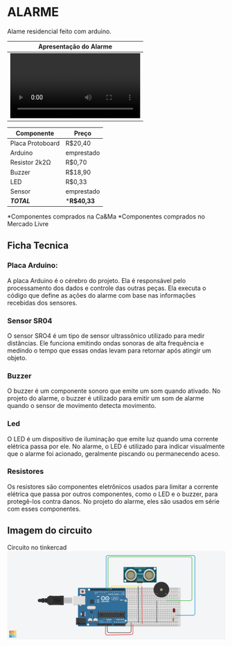 # ALARME

Alame residencial feito com arduino.

| Apresentação do Alarme | 
| --- |
| <video> VIDEO </video> |

| Componente | Preço |
| --- | --- |
| Placa Protoboard | R$20,40|
| Arduino | emprestado|
| Resistor 2k2Ω | R$0,70 |
| Buzzer | R$18,90 |
| LED | R$0,33 |
| Sensor |emprestado|
| ***TOTAL*** | ***R$40,33** |

*Componentes comprados na Ca&Ma
*Componentes comprados no Mercado Livre

## Ficha Tecnica
### Placa Arduino:
A placa Arduino é o cérebro do projeto. Ela é responsável pelo processamento dos dados e controle das outras peças. Ela executa o código que define as ações do alarme com base nas informações recebidas dos sensores.
### Sensor SR04
O sensor SRO4 é um tipo de sensor ultrassônico utilizado para medir distâncias. Ele funciona emitindo ondas sonoras de alta frequência e medindo o tempo que essas ondas levam para retornar após atingir um objeto.
### Buzzer
O buzzer é um componente sonoro que emite um som quando ativado. No projeto do alarme, o buzzer é utilizado para emitir um som de alarme quando o sensor de movimento detecta movimento.
### Led
O LED é um dispositivo de iluminação que emite luz quando uma corrente elétrica passa por ele. No alarme, o LED é utilizado para indicar visualmente que o alarme foi acionado, geralmente piscando ou permanecendo aceso.
### Resistores
Os resistores são componentes eletrônicos usados para limitar a corrente elétrica que passa por outros componentes, como o LED e o buzzer, para protegê-los contra danos. No projeto do alarme, eles são usados em série com esses componentes.

## Imagem do circuito

Circuito no tinkercad
![Circuito](https://github.com/Cardosodev83/ProjetosEletr/blob/master/Alarme/Exquisite%20Blad.png?raw=true)